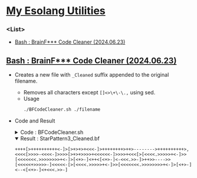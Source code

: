 # [My Esolang Utilities](/README.md#brainf)


### **\<List>**

- [Bash : BrainF*** Code Cleaner (2024.06.23)](#bash--brainf-code-cleaner-20240623)


## [Bash : BrainF*** Code Cleaner (2024.06.23)](#list)

- Creates a new file with `_Cleaned` suffix appended to the original filename.
  - Removes all characters except `[]<>\+\-\.,` using sed.
  - Usage
    ```bash
    ./BFCodeCleaner.sh ./filename
    ```
- Code and Result
  <details>
    <summary>Code : BFCodeCleaner.sh</summary>

    ```bash
    #!/bin/bash

    # Check if a filename is provided
    if [ -z "$1" ]; then
      echo "Usage: $0 filename"
      exit 1
    fi

    # Get the filename from the argument
    filename="$1"

    # Check if the file exists
    if [ ! -f "$filename" ]; then
      echo "Error: File '$filename' not found!"
      exit 1
    fi

    # Create the new filename with '_Cleaned' suffix
    temp_filename="${filename%.*}_Temporary.${filename##*.}"
    new_filename="${filename%.*}_Cleaned.${filename##*.}"

    # Use tr to remove newline characters and save to a temporary file
    tr -d '\n' < "$filename" > "$temp_filename"

    # Use sed to remove all characters except '[]<>+-.,'
    sed 's/[^][<>+-.,]//g' "$temp_filename" > "$new_filename"

    # Add a newline character at the end of the new file
    echo "" >> "$new_filename"

    # Remove the temporary file
    rm "$temp_filename"

    # Confirm the operation is complete
    echo "Cleaned file saved as $new_filename"
    ```
  </details>
  <details open="">
    <summary>Result : StarPattern3_Cleaned.bf</summary>

    ```brainfuck
    ++++[>++++++++++<-]>[>+>+>+<<<-]>++++++++>++>-------->++++++++++>,<<<<[>>>>-<<<<-]>>>>[>+>+>>>>+<<<<<<-]>>>>+<<<[>[<<<<.>>>>>+<-]>>[<<<<<<<.>>>>>>>>+<-]>[<+>-]<++<[<+>-]<-<<<.>>-]>++>>---->>[<<<<<+>>>>>-]<<<<<-[>[<<<<.>>>>>+<-]>>[<<<<<<<.>>>>>>>>+<-]>[<+>-]<--<[<+>-]<+<<<.>>-]
    ```
  </details>
